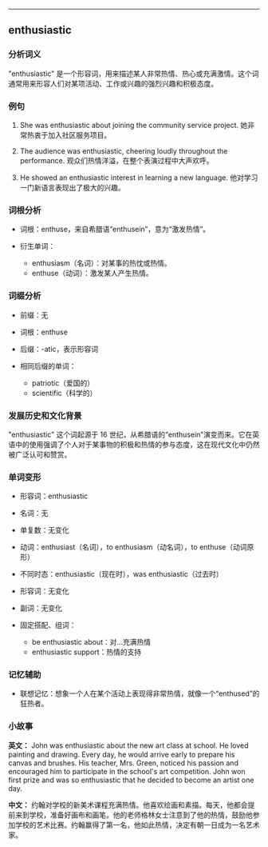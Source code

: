 
---------------
## enthusiastic
### 分析词义
"enthusiastic" 是一个形容词，用来描述某人非常热情、热心或充满激情。这个词通常用来形容人们对某项活动、工作或兴趣的强烈兴趣和积极态度。

### 例句
1. She was enthusiastic about joining the community service project.
   她非常热衷于加入社区服务项目。

2. The audience was enthusiastic, cheering loudly throughout the performance.
   观众们热情洋溢，在整个表演过程中大声欢呼。

3. He showed an enthusiastic interest in learning a new language.
   他对学习一门新语言表现出了极大的兴趣。

### 词根分析
- 词根：enthuse，来自希腊语“enthusein”，意为“激发热情”。

- 衍生单词：
  - enthusiasm（名词）：对某事的热忱或热情。
  - enthuse（动词）：激发某人产生热情。

### 词缀分析
- 前缀：无
- 词根：enthuse
- 后缀：-atic，表示形容词

- 相同后缀的单词：
  - patriotic（爱国的）
  - scientific（科学的）

### 发展历史和文化背景
"enthusiastic" 这个词起源于 16 世纪，从希腊语的“enthusein”演变而来。它在英语中的使用强调了个人对于某事物的积极和热情的参与态度，这在现代文化中仍然被广泛认可和赞赏。

### 单词变形
- 形容词：enthusiastic
- 名词：无
- 单复数：无变化
- 动词：enthusiast（名词），to enthusiasm（动名词），to enthuse（动词原形）
- 不同时态：enthusiastic（现在时），was enthusiastic（过去时）
- 形容词：无变化
- 副词：无变化

- 固定搭配、组词：
  - be enthusiastic about：对...充满热情
  - enthusiastic support：热情的支持

### 记忆辅助
- 联想记忆：想象一个人在某个活动上表现得非常热情，就像一个“enthused”的狂热者。

### 小故事
**英文：**
John was enthusiastic about the new art class at school. He loved painting and drawing. Every day, he would arrive early to prepare his canvas and brushes. His teacher, Mrs. Green, noticed his passion and encouraged him to participate in the school's art competition. John won first prize and was so enthusiastic that he decided to become an artist one day.

**中文：**
约翰对学校的新美术课程充满热情。他喜欢绘画和素描。每天，他都会提前来到学校，准备好画布和画笔。他的老师格林女士注意到了他的热情，鼓励他参加学校的艺术比赛。约翰赢得了第一名，他如此热情，决定有朝一日成为一名艺术家。

